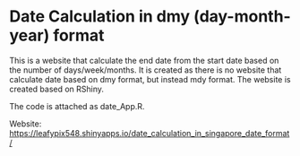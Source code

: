 # Date Calculation in dmy (day-month-year) format

This is a website that calculate the end date from the start date based on the number of days/week/months. It is created as there is no 
website that calculate date based on dmy format, but instead mdy format. The website is created based on RShiny.  

The code is attached as date_App.R.

Website: https://leafypix548.shinyapps.io/date_calculation_in_singapore_date_format/ 

